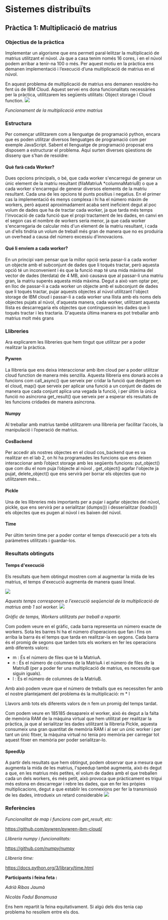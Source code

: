 # Sistemes distribuïts

## Pràctica 1: Multiplicació de matrius

### Objectius de la pràctica

Implementar un algorisme que ens permeti paral·lelitzar la multiplicació de matrius utilitzant el núvol. Ja que a casa tenim només 16 cores, i en el núvol podem arribar a tenir-na 100 o més. Per aquest motiu en la pràctica ens demanen implementació i l’execució d’una multiplicació de matrius en el núvol.

En aquest problema de multiplicació de matrius ens demanen resoldre-ho fent ús de IBM Cloud. Aquest servei ens dona funcionalitats necessàries per la pràctica, utilitzarem les següents utilitats: Object storage i Cloud function. 
<img src="https://raw.githubusercontent.com/rayderone/Sistemes-Distribuits/master/images/Explanation.png"/>

*Funcionament de la multiplicació entre matrius*

### Estructura

Per començar utilitzarem com a llenguatge de programació python, encara que es poden utilitzar diversos llenguatges de programació com per exemple JavaScript. Sabent el llenguatge de programació proposat ens disposem a estructurar el problema. Aquí surten diverses qüestions de disseny que s’han de resoldre:

#### **Què farà cada Worker?** 

Dues opcions principals, o bé, que cada worker s'encarregui de generar un únic element de la matriu resultant (filaMatriuA *columnaMatriuB) o que a cada worker s'encarregui de generar diversos elements de la matriu resultant. Cada una de les opcions té punts positius i negatius. En el primer cas la implementació és menys complexa i hi ha el número màxim de workers, però aquest aproximadament acaba sent ineficient degut al poc volum de dades que ha de tractar cada worker, ja que tarda més temps l'invocació de cada funció que el propi tractament de les dades, en canvi en el segon cas el nombre de workers seria menor, ja que cada worker s'encarregaria de calcular més d'un element de la matriu resultant, i cada un d'ells tindria un volum de treball més gran de manera que no es produiria un overhead a causa del número excessiu d'innovacions. 

#### Qué li enviem a cada worker?

En un principi vam pensar que la millor opció seria pasar-li a cada worker un objecte amb el subconjunt de dades que li toqués tractar, però aquesta opció té un inconvenient i és que la funció map té una mida màxima del vector de dades (iterdata) de 4 MB, això causava que al passar-li una matriu gran, la matriu superés aquesta mida màxima. Degut a això vam optar per, en lloc de passar-li a cada worker un objecte amb el subconjunt de dades que li toqués tractar, pujar aquests objectes al núvol utilitzant l'object storage de IBM cloud i passar-li a cada worker una llista amb els noms dels objectes pujats al núvol, d'aquesta manera, cada worker, utilitzant aquesta llista es descarregaria els objectes que continguessin les dades que li toqués tractar i les tractaria. D'aquesta última manera es pot treballar amb matrius molt més grans

### Llibreries

Ara explicarem les llibreries que hem tingut que utilitzar per a poder realitzar la pràctica.

#### Pywren

La llibreria que ens deixa interaccionar amb ibm cloud per a poder utilitzar cloud function de
manera més senzilla. Aquesta llibreria ens donarà accés a funcions com call_async() que serveix
per cridar la funció que desitgem en el cloud, map() que serveix per aplicar una funció a un
conjunt de dades de manera que cada conjunt aplica una vegada la funció, i per últim la única
funció no asíncrona get_result() que serveix per a esperar els resultats de les funcions cridades
de manera asíncrona.

#### Numpy

Al treballar amb matrius també utilitzarem una llibreria per facilitar l’accés, la manipulació i l’operació de matrius.

#### CosBackend

Per accedir als nostres objectes en el cloud cos_backend que es va realitzar en el lab 2, on hi ha programades les funcions que ens deixen interaccionar amb l’object storage amb les següents funcions: put_object() que com diu el nom puja l’objecte al núvol , get_object() agafar l'objecte ja pujat, delete_object() que ens servirà per borrar els objectes que no utilitzarem més…

#### Pickle

Una de les llibreries més importants per a pujar i agafar objectes del núvol, pickle, que ens servirà per a serialitzar (dumps()) i desserialitzar (loads()) els objectes que es pugen al núvol i es baixen del núvol.

#### Time

Per últim tenim time per a poder contar el temps d’execució per a tots els paràmetres utilitzats i guardar-los.

### Resultats obtinguts

#### Temps d'execució

Els resultats que hem obtingut mostren com al augmentar la mida de les matrius, el temps d'execució augmenta de manera quasi lineal.

<img src="https://raw.githubusercontent.com/rayderone/Sistemes-Distribuits/master/images/ExecutionTime.png"/>

*Aquests temps corresponen a l'execució seqüencial de la multiplicació de matrius amb 1 sol worker.*
<img src="https://raw.githubusercontent.com/rayderone/Sistemes-Distribuits/master/images/ExecutionTime2.png"/>

*Gràfic de temps, Workers utilitzats per treball a repartir.*

Com podem veure en el gràfic, cada barra representa un número exacte de workers. Sota les barres hi ha el número d’operacions que fan i fins on arriba la barra és el temps que tarda en realitzar-la en segons. Cada barra és el promig de segons que tarden tots els workers en fer les operacions amb diferents valors:

- m : És el número de files que té la MatriuA.
- n : És el número de columnes de la MatriuA i el número de files de la MatriuB (per a poder fer una multiplicació de matrius, es necessita que siguin iguals).
- l : És el número de columnes de la MatriuB.

Amb això podem veure que el número de treballs que es necessiten fer amb el nostre plantejament del problema és la multiplicació: m * l 

Llavors amb tots els diferents valors de n fem un promig del temps tardat.

Com podem veure en 185185 desapareix el worker, això és degut a la falta de memòria RAM de la màquina virtual que hem utilitzat per realitzar la pràctica, ja que al serialitzar les dades utilitzant la llibreria Pickle, aquesta consumeix una gran quantitat de memòria RAM i al ser un únic worker i per tant un únic fitxer, la màquina virtual no tenia pro memòria per carregar tot aquest fitxer en memòria per poder serialitzar-lo.

#### SpeedUp

A partir dels resultats que hem obtingut, podem observar que a mesura que augmenta la mida de les matrius, l'speedup també augmenta, això és degut a que, en les matrius més petites, el volum de dades amb el que treballen cada un dels workers, és més petit, això provoca que pràcticament es trigui més estona en descarregar i rebre les dades, que en fer les pròpies multiplicacions, degut a que establir les connexions per fer la transmissió de les dades, introdueix un retard considerable
<img src="https://raw.githubusercontent.com/rayderone/Sistemes-Distribuits/master/images/SpeedUp.png"/>

### Referències

*Funcionalitat de map i funcions com get_result, etc:*

https://github.com/pywren/pywren-ibm-cloud/

*Llibreria numpy i funcionalitats:*

https://github.com/numpy/numpy

*Llibreria time:*

https://docs.python.org/3/library/time.html

**Participants i feina feta :**

*Adrià Ribas Jaumà* 

*Nicolás Fadul Bonamusa* 

Ens hem repartit la feina equitativament. Si algú dels dos tenia cap problema ho resolíem entre els dos.
